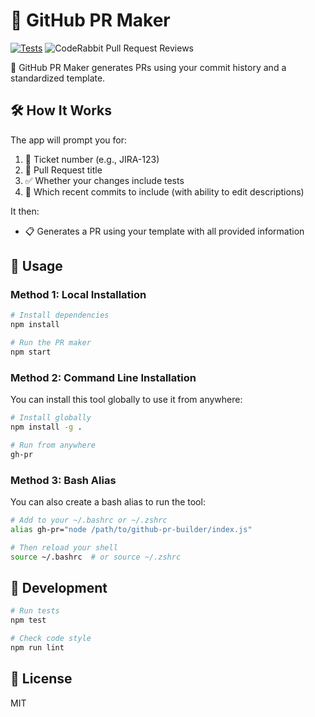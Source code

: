 # 🚀 GitHub PR Maker 

[![Tests](https://github.com/richardgaunt/github-pr-maker/actions/workflows/test.yml/badge.svg)](https://github.com/richardgaunt/github-pr-maker/actions/workflows/test.yml)
![CodeRabbit Pull Request Reviews](https://img.shields.io/coderabbit/prs/github/richardgaunt/github-pr-maker?utm_source=oss&utm_medium=github&utm_campaign=richardgaunt%2Fgithub-pr-maker&labelColor=171717&color=FF570A&link=https%3A%2F%2Fcoderabbit.ai&label=CodeRabbit+Reviews)

🎯 GitHub PR Maker generates PRs using your commit history and a standardized template.

## 🛠️ How It Works

The app will prompt you for:

1. 🎫 Ticket number (e.g., JIRA-123)
2. 📝 Pull Request title
3. ✅ Whether your changes include tests
4. 🔄 Which recent commits to include (with ability to edit descriptions)

It then:
- 📋 Generates a PR using your template with all provided information

## 🚀 Usage

### Method 1: Local Installation

```bash
# Install dependencies
npm install

# Run the PR maker
npm start
```

### Method 2: Command Line Installation

You can install this tool globally to use it from anywhere:

```bash
# Install globally
npm install -g .

# Run from anywhere
gh-pr
```

### Method 3: Bash Alias

You can also create a bash alias to run the tool:

```bash
# Add to your ~/.bashrc or ~/.zshrc
alias gh-pr="node /path/to/github-pr-builder/index.js"

# Then reload your shell
source ~/.bashrc  # or source ~/.zshrc
```

## 🧪 Development

```bash
# Run tests
npm test

# Check code style
npm run lint
```

## 📝 License

MIT
